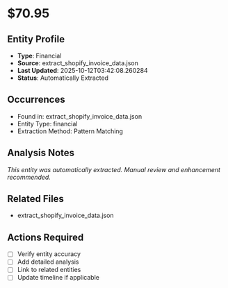 # $70.95

## Entity Profile
- **Type**: Financial
- **Source**: extract_shopify_invoice_data.json
- **Last Updated**: 2025-10-12T03:42:08.260284
- **Status**: Automatically Extracted

## Occurrences
- Found in: extract_shopify_invoice_data.json
- Entity Type: financial
- Extraction Method: Pattern Matching

## Analysis Notes
*This entity was automatically extracted. Manual review and enhancement recommended.*

## Related Files
- extract_shopify_invoice_data.json

## Actions Required
- [ ] Verify entity accuracy
- [ ] Add detailed analysis
- [ ] Link to related entities
- [ ] Update timeline if applicable
